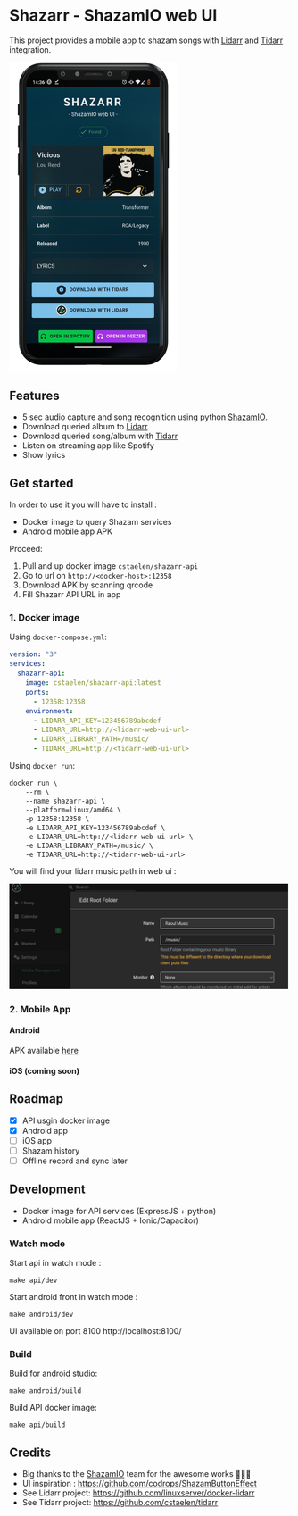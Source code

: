 # Shazarr - ShazamIO web UI
This project provides a mobile app to shazam songs with [Lidarr](https://github.com/linuxserver/docker-lidarr) and [Tidarr](https://github.com/cstaelen/tidarr) integration.

<img src="https://github.com/cstaelen/docker-shazarr/blob/1fd8ad85b17ada9726f6119dd1791ed7faef4f56/.github/screenshot.png" width="300"/>

## Features
- 5 sec audio capture and song recognition using python [ShazamIO](https://github.com/dotX12/ShazamIO).
- Download queried album to [Lidarr](https://github.com/linuxserver/docker-lidarr)
- Download queried song/album with [Tidarr](https://github.com/cstaelen/tidarr)
- Listen on streaming app like Spotify
- Show lyrics

## Get started

In order to use it you will have to install :
- Docker image to query Shazam services
- Android mobile app APK

Proceed:
1. Pull and up docker image `cstaelen/shazarr-api`
2. Go to url on `http://<docker-host>:12358`
3. Download APK by scanning qrcode
4. Fill Shazarr API URL in app

### 1. Docker image
Using `docker-compose.yml`:
```yaml
version: "3"
services:
  shazarr-api:
    image: cstaelen/shazarr-api:latest
    ports:
      - 12358:12358
    environment:
      - LIDARR_API_KEY=123456789abcdef
      - LIDARR_URL=http://<lidarr-web-ui-url>
      - LIDARR_LIBRARY_PATH=/music/
      - TIDARR_URL=http://<tidarr-web-ui-url>
```

Using `docker run`:
```shell
docker run \
    --rm \
    --name shazarr-api \
    --platform=linux/amd64 \
    -p 12358:12358 \
    -e LIDARR_API_KEY=123456789abcdef \
    -e LIDARR_URL=http://<lidarr-web-ui-url> \
    -e LIDARR_LIBRARY_PATH=/music/ \
    -e TIDARR_URL=http://<tidarr-web-ui-url>
```

You will find your lidarr music path in web ui :

<img src="https://github.com/cstaelen/docker-shazarr/blob/c30c348adedabb62e760a344a5347e90cc1b1056/.github/lidarr-path.png" width="500"/>


### 2. Mobile App

#### Android

APK available [here](https://github.com/cstaelen/docker-shazarr/raw/main/outputs/shazarr-app.apk)

#### iOS (coming soon)

## Roadmap
- [x] API usgin docker image
- [x] Android app
- [ ] iOS app
- [ ] Shazam history 
- [ ] Offline record and sync later

## Development
- Docker image for API services (ExpressJS + python)
- Android mobile app (ReactJS + Ionic/Capacitor)

### Watch mode
Start api in watch mode :
```
make api/dev
```
Start android front in watch mode :
```
make android/dev
```
UI available on port 8100 http://localhost:8100/

### Build
Build for android studio:
```
make android/build
```
Build API docker image:
```
make api/build
```

## Credits
- Big thanks to the [ShazamIO](https://github.com/dotX12/ShazamIO) team for the awesome works 👏💪🙏
- UI inspiration : https://github.com/codrops/ShazamButtonEffect
- See Lidarr project: https://github.com/linuxserver/docker-lidarr 
- See Tidarr project: https://github.com/cstaelen/tidarr


